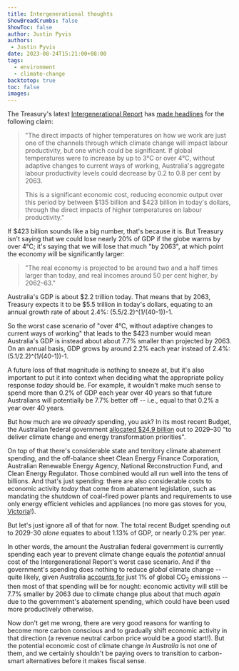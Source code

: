 ```yaml
---
title: Intergenerational thoughts
ShowBreadCrumbs: false
ShowToc: false
author: Justin Pyvis
authors: 
 - Justin Pyvis
date: 2023-08-24T15:21:00+08:00
tags:
  - environment
  - climate-change
backtotop: true
toc: false
images:
---
```

The Treasury's latest [Intergenerational Report](https://treasury.gov.au/publication/2023-intergenerational-report) has [made headlines](https://www.smh.com.au/politics/federal/global-warming-to-cost-australia-up-to-423-billion-over-40-years-20230823-p5dyvx.html) for the following claim:

> "The direct impacts of higher temperatures on how we work are just one of the channels through which climate change will impact labour productivity, but one which could be significant. If global temperatures were to increase by up to 3°C or over 4°C, without adaptive changes to current ways of working, Australia's aggregate labour productivity levels could decrease by 0.2 to 0.8 per cent by 2063.
> 
>  This is a significant economic cost, reducing economic output over this period by between $135 billion and $423 billion in today's dollars, through the direct impacts of higher temperatures on labour productivity."

If $423 billion sounds like a big number, that's because it is. But Treasury isn't saying that we could lose nearly 20% of GDP if the globe warms by over 4°C; it's saying that we will lose that much "by 2063", at which point the economy will be significantly larger:

> "The real economy is projected to be around two and a half times larger than today, and real incomes around 50 per cent higher, by 2062–63."

Australia's GDP is about $2.2 trillion today. That means that by 2063, Treasury expects it to be $5.5 trillion in today's dollars, equating to an annual growth rate of about 2.4%: (5.5/2.2)^(1/(40-1))-1.

So the worst case scenario of "over 4°C, without adaptive changes to current ways of working" that leads to the $423 number would mean Australia's GDP is instead about about 7.7% smaller than projected by 2063. On an annual basis, GDP grows by around 2.2% each year instead of 2.4%: (5.1/2.2)^(1/(40-1))-1.

A future loss of that magnitude is nothing to sneeze at, but it's also important to put it into context when deciding what the appropriate policy response *today* should be. For example, it wouldn't make much sense to spend more than 0.2% of GDP each year over 40 years so that future Australians will potentially be 7.7% better off -- i.e., equal to that 0.2% a year over 40 years.

But how much are we *already* spending, you ask? In its most recent Budget, the Australian federal government [allocated $24.9 billion](https://www.dcceew.gov.au/sites/default/files/documents/oct-budget-2022-23-climate-change-fs.pdf) out to 2029–30 "to deliver climate change and energy transformation priorities".

On top of that there's considerable state and territory climate abatement spending, and the off-balance sheet Clean Energy Finance Corporation, Australian Renewable Energy Agency, National Reconstruction Fund, and Clean Energy Regulator. Those combined would all run well into the tens of billions. And that's just spending: there are also considerable costs to economic activity *today* that come from abatement legislation, such as mandating the shutdown of coal-fired power plants and requirements to use only energy efficient vehicles and appliances (no more gas stoves for you, [Victoria](https://www.theage.com.au/politics/victoria/gas-connection-to-be-banned-from-new-homes-in-victoria-20230728-p5dryd.html)!).

But let's just ignore all of that for now. The total recent Budget spending out to 2029-30 *alone* equates to about 1.13% of GDP, or nearly 0.2% per year.

In other words, the amount the Australian federal government is currently spending each year to prevent climate change equals the *potential* annual cost of the Intergenerational Report's worst case scenario. And if the government's spending does nothing to reduce *global* climate change -- quite likely, given Australia [accounts for](https://ourworldindata.org/grapher/annual-share-of-co2-emissions?country=~AUS) just 1% of global CO<sub>2</sub> emissions -- then most of that spending will be for nought: economic activity will still be 7.7% smaller by 2063 due to climate change plus about that much  *again* due to the government's abatement spending, which could have been used more productively otherwise.

Now don't get me wrong, there are very good reasons for wanting to become more carbon conscious and to gradually shift economic activity in that direction (a revenue neutral carbon price would be a good start!). But the potential economic cost of climate change *in Australia* is not one of them, and we certainly shouldn't be paying overs to transition to carbon-smart alternatives before it makes fiscal sense.